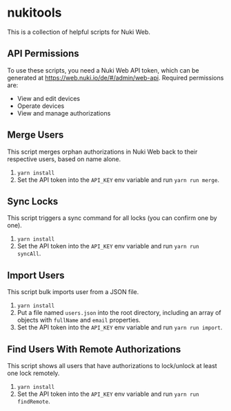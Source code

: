 # nukitools

This is a collection of helpful scripts for Nuki Web.

## API Permissions
To use these scripts, you need a Nuki Web API token, which can be generated at https://web.nuki.io/de/#/admin/web-api. Required permissions are:
* View and edit devices
* Operate devices
* View and manage authorizations

## Merge Users
This script merges orphan authorizations in Nuki Web back to their respective users, based on name alone.
1. `yarn install`
2. Set the API token into the `API_KEY` env variable and run `yarn run merge`.

## Sync Locks
This script triggers a sync command for all locks (you can confirm one by one).
1. `yarn install`
2. Set the API token into the `API_KEY` env variable and run `yarn run syncAll`.

## Import Users
This script bulk imports user from a JSON file.
1. `yarn install`
2. Put a file named `users.json` into the root directory, including an array of objects with `fullName` and `email` properties.
3. Set the API token into the `API_KEY` env variable and run `yarn run import`.

## Find Users With Remote Authorizations
This script shows all users that have authorizations to lock/unlock at least one lock remotely.
1. `yarn install`
3. Set the API token into the `API_KEY` env variable and run `yarn run findRemote`.
